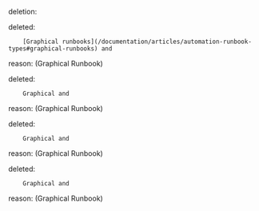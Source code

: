 deletion:

deleted:

		[Graphical runbooks](/documentation/articles/automation-runbook-types#graphical-runbooks) and

reason: (Graphical Runbook)

deleted:

		Graphical and

reason: (Graphical Runbook)

deleted:

		Graphical and

reason: (Graphical Runbook)

deleted:

		Graphical and

reason: (Graphical Runbook)

